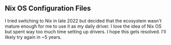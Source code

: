 ## Nix OS Configuration Files

I tried switching to Nix in late 2022 but decided that the ecosystem wasn't mature enough for me to use it as my daily driver. I love the idea of Nix OS but spent way too much time setting up drivers. I hope this gets resolved. I'll likely try again in ~5 years.
